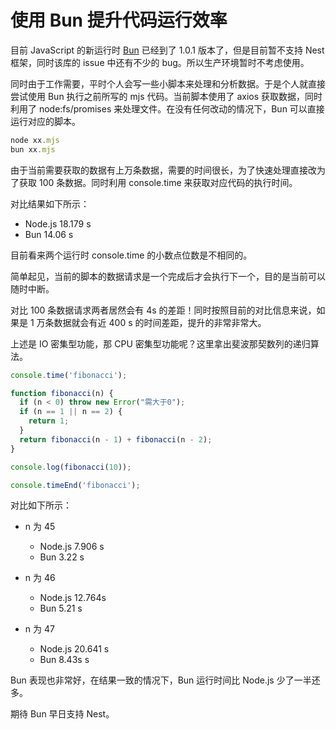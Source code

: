 # 使用 Bun 提升代码运行效率

目前 JavaScript 的新运行时 [Bun](https://bun.sh/) 已经到了 1.0.1 版本了，但是目前暂不支持 Nest 框架，同时该库的 issue 中还有不少的 bug。所以生产环境暂时不考虑使用。

同时由于工作需要，平时个人会写一些小脚本来处理和分析数据。于是个人就直接尝试使用 Bun 执行之前所写的 mjs 代码。当前脚本使用了 axios 获取数据，同时利用了 node:fs/promises 来处理文件。在没有任何改动的情况下，Bun 可以直接运行对应的脚本。

```js
node xx.mjs
bun xx.mjs
```

由于当前需要获取的数据有上万条数据，需要的时间很长，为了快速处理直接改为了获取 100 条数据。同时利用 console.time 来获取对应代码的执行时间。

对比结果如下所示：

- Node.js  18.179 s
- Bun      14.06  s

目前看来两个运行时 console.time 的小数点位数是不相同的。

简单起见，当前的脚本的数据请求是一个完成后才会执行下一个，目的是当前可以随时中断。

对比 100 条数据请求两者居然会有 4s 的差距！同时按照目前的对比信息来说，如果是 1 万条数据就会有近 400 s 的时间差距，提升的非常非常大。

上述是 IO 密集型功能，那 CPU 密集型功能呢？这里拿出斐波那契数列的递归算法。

```mjs
console.time('fibonacci');

function fibonacci(n) {
  if (n < 0) throw new Error("需大于0");
  if (n == 1 || n == 2) {
    return 1;
  }
  return fibonacci(n - 1) + fibonacci(n - 2);
}

console.log(fibonacci(10));

console.timeEnd('fibonacci');
```

对比如下所示：

- n 为 45
    - Node.js  7.906  s
    - Bun      3.22   s

- n 为 46
    - Node.js  12.764s
    - Bun      5.21   s

- n 为 47
    - Node.js  20.641  s
    - Bun      8.43s   s

Bun 表现也非常好，在结果一致的情况下，Bun 运行时间比 Node.js 少了一半还多。

期待 Bun 早日支持 Nest。 